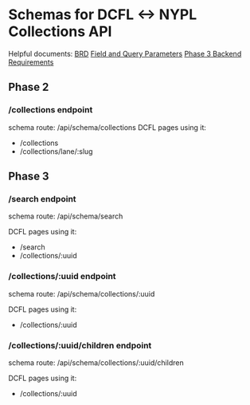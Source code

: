 # Schemas for DCFL <-> NYPL Collections API

Helpful documents:
[BRD](https://docs.google.com/document/d/1MHVFDTAOmDFo9S53SH5IM4zAhVNu9RcUSeGWvS5FZuQ/edit?tab=t.0)
[Field and Query Parameters](https://docs.google.com/document/d/1_HDSzW5ToWf6ariAm7G0VWoUTvPBCqbq7q-9gInqQiM/edit?tab=t.0)
[Phase 3 Backend Requirements](https://docs.google.com/document/d/1S8Ww89LquPvkQeAou4MRmYNsi99y3X5FX5ZO0S4MOGI/edit?tab=t.0#heading=h.yvtsqvimdeo2)

## Phase 2

### /collections endpoint

schema route: /api/schema/collections
DCFL pages using it:

- /collections
- /collections/lane/:slug

## Phase 3

### /search endpoint

schema route: /api/schema/search

DCFL pages using it:

- /search
- /collections/:uuid

### /collections/:uuid endpoint

schema route: /api/schema/collections/:uuid

DCFL pages using it:

- /collections/:uuid

### /collections/:uuid/children endpoint

schema route: /api/schema/collections/:uuid/children

DCFL pages using it:

- /collections/:uuid

